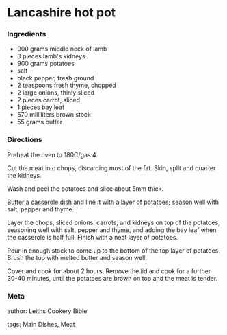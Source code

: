 # Lancashire hot pot

### Ingredients
 * 900 grams middle neck of lamb
 * 3 pieces lamb's kidneys
 * 900 grams potatoes
 * salt
 * black pepper, fresh ground
 * 2 teaspoons fresh thyme, chopped
 * 2 large onions, thinly sliced
 * 2 pieces carrot, sliced
 * 1 pieces bay leaf
 * 570 milliliters brown stock
 * 55 grams butter

### Directions

Preheat the oven to 180C/gas 4.

Cut the meat into chops, discarding most of the fat.  Skin, split and quarter the kidneys.

Wash and peel the potatoes and slice about 5mm thick.

Butter a casserole dish and line it with a layer of potatoes; season well with salt, pepper and thyme.

Layer the chops, sliced onions. carrots,  and kidneys on top of the potatoes, seasoning well with salt, pepper and thyme, and adding the bay leaf when the casserole is half full.  Finish with a neat layer of potatoes.

Pour in enough stock to come up to the bottom of the top layer of potatoes.  Brush the top with melted butter and season well.

Cover and cook for about 2 hours.  Remove the lid and cook for a further 30-40 minutes, until the potatoes are brown on top and the meat is tender.

### Meta
author: Leiths Cookery Bible

tags: Main Dishes, Meat


